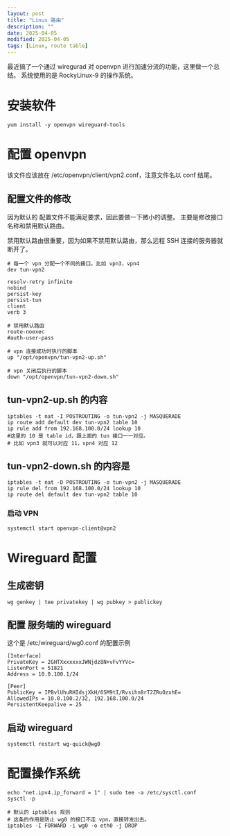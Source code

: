 ```yaml
---
layout: post
title: "Linux 路由"
description: ""
date: 2025-04-05
modified: 2025-04-05
tags: [Linux, route table]
---
```


最近搞了一个通过 wiregurad 对 openvpn 进行加速分流的功能，这里做一个总结。
系统使用的是 RockyLinux-9 的操作系统。

# 安装软件

```shell
yum install -y openvpn wireguard-tools
```

# 配置 openvpn

该文件应该放在 /etc/openvpn/client/vpn2.conf，注意文件名以 conf 结尾。

## 配置文件的修改

因为默认的 配置文件不能满足要求，因此要做一下微小的调整。
主要是修改接口名称和禁用默认路由。

禁用默认路由很重要，因为如果不禁用默认路由，那么远程 SSH 连接的服务器就断开了。

```config
# 每一个 vpn 分配一个不同的接口。比如 vpn3，vpn4
dev tun-vpn2

resolv-retry infinite
nobind
persist-key
persist-tun
client
verb 3

# 禁用默认路由
route-noexec
#auth-user-pass

# vpn 连接成功时执行的脚本
up "/opt/openvpn/tun-vpn2-up.sh"

# vpn 关闭后执行的脚本
down "/opt/openvpn/tun-vpn2-down.sh"
```

## tun-vpn2-up.sh 的内容

```shell
iptables -t nat -I POSTROUTING -o tun-vpn2 -j MASQUERADE
ip route add default dev tun-vpn2 table 10
ip rule add from 192.168.100.0/24 lookup 10
#这里的 10 是 table id，跟上面的 tun 接口一一对应。
# 比如 vpn3 就可以对应 11，vpn4 对应 12
```

## tun-vpn2-down.sh 的内容是

```shell
iptables -t nat -D POSTROUTING -o tun-vpn2 -j MASQUERADE
ip rule del from 192.168.100.0/24 lookup 10
ip route del default dev tun-vpn2 table 10
```

### 启动 VPN

```shell
systemctl start openvpn-client@vpn2
```

# Wireguard 配置

## 生成密钥
```shell
wg genkey | tee privatekey | wg pubkey > publickey
```

## 配置 服务端的 wireguard

这个是 /etc/wireguard/wg0.conf 的配置示例

```config
[Interface]
PrivateKey = 2GHTXxxxxxxJWNjdz8N+vFvYYVc=
ListenPort = 51821
Address = 10.0.100.1/24

[Peer]
PublicKey = IPBvlUhuRHIdsjXkH/6SM9tI/Rvsihn8rT2ZRuOzxhE=
AllowedIPs = 10.0.100.2/32, 192.168.100.0/24
PersistentKeepalive = 25
```

## 启动 wireguard

```shell
systemctl restart wg-quick@wg0
```

# 配置操作系统

```shell
echo "net.ipv4.ip_forward = 1" | sudo tee -a /etc/sysctl.conf
sysctl -p

# 默认的 iptables 规则
# 这条的作用是防止 wg0 的接口不走 vpn，直接转发出去。
iptables -I FORWARD -i wg0 -o eth0 -j DROP
```

